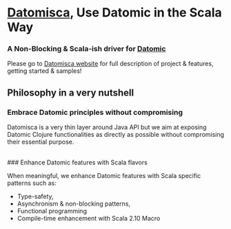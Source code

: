 # [Datomisca](http://pellucidanalytics.github.com/datomisca), Use Datomic in the Scala Way

### A Non-Blocking & Scala-ish driver for [Datomic](http://www.datomic.com)

Please go to [Datomisca website](http://pellucidanalytics.github.com/datomisca) for full description of project & features, getting started & samples!

## <a name="philosophy">Philosophy in a very nutshell</a>

### <a name="philosophy-embrace">Embrace Datomic principles without compromising</a>
Datomisca is a very thin layer around Java API but we aim at exposing Datomic Clojure functionalities as directly as possible without compromising their essential purpose.


<br/>
### <a name="philosophy-enhance">Enhance Datomic features with Scala flavors</a>

When meaningful, we enhance Datomic features with Scala specific patterns such as:

- Type-safety, 
- Asynchronism & non-blocking patterns, 
- Functional programming
- Compile-time enhancement with Scala 2.10 Macro

